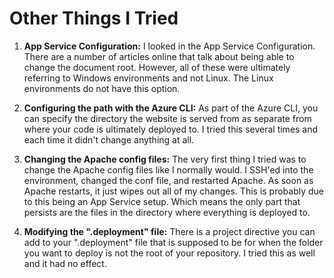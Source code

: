 # **Other Things I Tried**

1. **App Service Configuration:**  I looked in the App Service Configuration. There are a number of articles online that talk about being able to change the document root. However, all of these were ultimately referring to Windows environments and not Linux. The Linux environments do not have this option.

2. **Configuring the path with the Azure CLI:**  As part of the Azure CLI, you can specify the directory the website is served from as separate from where your code is ultimately deployed to. I tried this several times and each time it didn't change anything at all.

3. **Changing the Apache config files:**  The very first thing I tried was to change the Apache config files like I normally would. I SSH'ed into the environment, changed the conf file, and restarted Apache. As soon as Apache restarts, it just wipes out all of my changes. This is probably due to this being an App Service setup. Which means the only part that persists are the files in the directory where everything is deployed to.

4. **Modifying the ".deployment" file:**  There is a project directive you can add to your ".deployment" file that is supposed to be for when the folder you want to deploy is not the root of your repository. I tried this as well and it had no effect.

